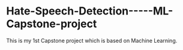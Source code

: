 # Hate-Speech-Detection-----ML-Capstone-project
This is my 1st Capstone project which is based on Machine Learning.
